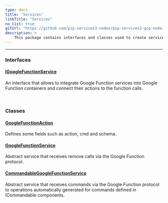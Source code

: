 ```yaml
---
type: docs
title: "Services"
linkTitle: "Services"
no_list: true
gitUrl: "https://github.com/pip-services3-nodex/pip-services3-gcp-nodex"
description: >
    This package contains interfaces and classes used to create services that do operations via the Google Function protocol.
---
```

---

<div class="module-body"> 


### Interfaces

#### [IGoogleFunctionService](igoogle_function_service)
An interface that allows to integrate Google Function services into Google Function containers and connect their actions to the function calls.

<br>

### Classes

#### [GoogleFunctionAction](google_function_action)
Defines some fields such as action, cmd and schema.


#### [GoogleFunctionService](google_function_service)
Abstract service that receives remove calls via the Google Function protocol.

#### [CommandableGoogleFunctionService](commandable_google_function_service)
Abstract service that receives commands via the Google Function protocol to operations automatically generated for commands defined in ICommandable components.


</div>
